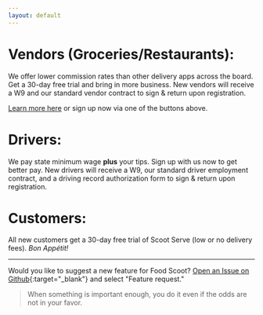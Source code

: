 ```yaml
---
layout: default
---
```

# Vendors (Groceries/Restaurants):

We offer lower commission rates than other delivery apps across the board. Get a 30-day free trial and bring in more business. New vendors will receive a W9 and our standard vendor contract to sign & return upon registration. 

[Learn more here](./vendors) or sign up now via one of the buttons above.

# Drivers:

We pay state minimum wage **plus** your tips. Sign up with us now to get better pay. New drivers will receive a W9, our standard driver employment contract, and a driving record authorization form to sign & return upon registration. 

# Customers:

All new customers get a 30-day free trial of Scoot Serve (low or no delivery fees). _Bon Appétit!_

* * *

Would you like to suggest a new feature for Food Scoot? [Open an Issue on Github](https://github.com/butlergroup/Food-Scoot/issues){:target="_blank"} and select "Feature request."

> When something is important enough, you do it even if the odds are not in your favor.